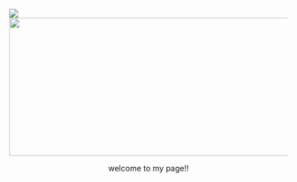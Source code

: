 ![](https://komarev.com/ghpvc/?username=k4tskullX&color=blue)
  <img width="850" height="250" src="https://i.pinimg.com/1200x/cd/ee/70/cdee70892531934ef31c164497a82c8c.jpg"> 
  
  <p align="center">
  welcome to my page!!
